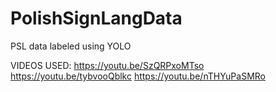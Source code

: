 # PolishSignLangData
PSL data labeled using YOLO

VIDEOS USED:
https://youtu.be/SzQRPxoMTso
https://youtu.be/tybvooQblkc
https://youtu.be/nTHYuPaSMRo
